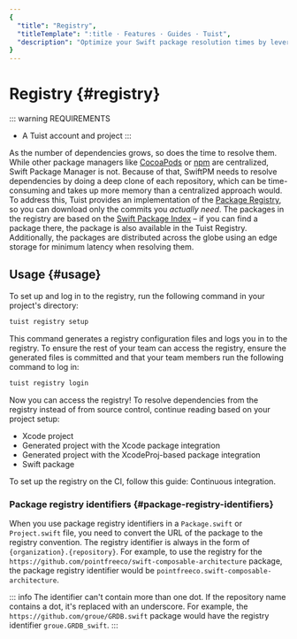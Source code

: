 ```yaml
---
{
  "title": "Registry",
  "titleTemplate": ":title · Features · Guides · Tuist",
  "description": "Optimize your Swift package resolution times by leveraging the Tuist Registry."
}
---
```

# Registry {#registry}

::: warning REQUIREMENTS
- A <LocalizedLink href="/guides/server/accounts-and-projects">Tuist account and project</LocalizedLink>
:::

As the number of dependencies grows, so does the time to resolve them. While
other package managers like [CocoaPods](https://cocoapods.org/) or
[npm](https://www.npmjs.com/) are centralized, Swift Package Manager is not.
Because of that, SwiftPM needs to resolve dependencies by doing a deep clone of
each repository, which can be time-consuming and takes up more memory than a
centralized approach would. To address this, Tuist provides an implementation of
the [Package
Registry](https://github.com/swiftlang/swift-package-manager/blob/main/Documentation/PackageRegistry/PackageRegistryUsage.md),
so you can download only the commits you _actually need_. The packages in the
registry are based on the [Swift Package Index](https://swiftpackageindex.com/)
– if you can find a package there, the package is also available in the Tuist
Registry. Additionally, the packages are distributed across the globe using an
edge storage for minimum latency when resolving them.

## Usage {#usage}

To set up and log in to the registry, run the following command in your
project's directory:

```bash
tuist registry setup
```

This command generates a registry configuration files and logs you in to the
registry. To ensure the rest of your team can access the registry, ensure the
generated files is committed and that your team members run the following
command to log in:

```bash
tuist registry login
```

Now you can access the registry! To resolve dependencies from the registry
instead of from source control, continue reading based on your project setup:
- <LocalizedLink href="/guides/features/registry/xcode-project">Xcode
  project</LocalizedLink>
- <LocalizedLink href="/guides/features/registry/generated-project">Generated
  project with the Xcode package integration</LocalizedLink>
- <LocalizedLink href="/guides/features/registry/xcodeproj-integration">Generated
  project with the XcodeProj-based package integration</LocalizedLink>
- <LocalizedLink href="/guides/features/registry/swift-package">Swift
  package</LocalizedLink>

To set up the registry on the CI, follow this guide:
<LocalizedLink href="/guides/features/registry/continuous-integration">Continuous
integration</LocalizedLink>.

### Package registry identifiers {#package-registry-identifiers}

When you use package registry identifiers in a `Package.swift` or
`Project.swift` file, you need to convert the URL of the package to the registry
convention. The registry identifier is always in the form of
`{organization}.{repository}`. For example, to use the registry for the
`https://github.com/pointfreeco/swift-composable-architecture` package, the
package registry identifier would be
`pointfreeco.swift-composable-architecture`.

::: info The identifier can't contain more than one dot. If the repository name
contains a dot, it's replaced with an underscore. For example, the
`https://github.com/groue/GRDB.swift` package would have the registry
identifier `groue.GRDB_swift`.
:::
